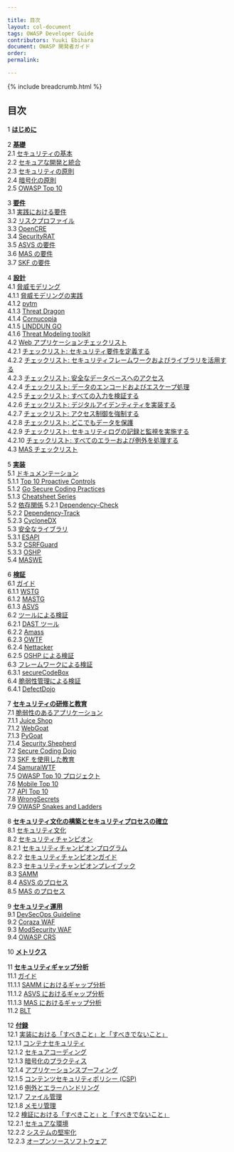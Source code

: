 ```yaml
---

title: 目次
layout: col-document
tags: OWASP Developer Guide
contributors: Yuuki Ebihara
document: OWASP 開発者ガイド
order:
permalink:

---
```


{% include breadcrumb.html %}

## 目次

1 **[はじめに](#introduction)**  

2 **[基礎](#foundations)**  
2.1 [セキュリティの基本](#security-fundamentals)  
2.2 [セキュアな開発と統合](#secure-development-and-integration)  
2.3 [セキュリティの原則](#principles-of-security)  
2.4 [暗号化の原則](#principles-of-cryptography)  
2.5 [OWASP Top 10](#owasp-top-ten)  

3 **[要件](#requirements)**  
3.1 [実践における要件](#requirements-in-practice)  
3.2 [リスクプロファイル](#risk-profile)  
3.3 [OpenCRE](#opencre)  
3.4 [SecurityRAT](#security-rat)  
3.5 [ASVS の要件](#asvs-requirements)  
3.6 [MAS の要件](#mas-requirements)  
3.7 [SKF の要件](#skf-requirements)  

4 **[設計](#design)**  
4.1 [脅威モデリング](#threat-modeling)  
4.1.1 [脅威モデリングの実践](#threat-modeling-in-practice)  
4.1.2 [pytm](#pytm)  
4.1.3 [Threat Dragon](#threat-dragon)  
4.1.4 [Cornucopia](#cornucopia)  
4.1.5 [LINDDUN GO](#linddun-go)  
4.1.6 [Threat Modeling toolkit](#threat-modeling-toolkit)  
4.2 [Web アプリケーションチェックリスト](#web-application-checklist)  
4.2.1 [チェックリスト: セキュリティ要件を定義する](#checklist-define-security-requirements)  
4.2.2 [チェックリスト: セキュリティフレームワークおよびライブラリを活用する](#checklist-leverage-security-frameworks-and-libraries)  
4.2.3 [チェックリスト: 安全なデータベースへのアクセス](#checklist-secure-database-access)  
4.2.4 [チェックリスト: データのエンコードおよびエスケープ処理](#checklist-encode-and-escape-data)  
4.2.5 [チェックリスト: すべての入力を検証する](#checklist-validate-all-inputs)  
4.2.6 [チェックリスト: デジタルアイデンティティを実装する](#checklist-implement-digital-identity)  
4.2.7 [チェックリスト: アクセス制御を強制する](#checklist-enforce-access-controls)  
4.2.8 [チェックリスト: どこでもデータを保護](#checklist-protect-data-everywhere)  
4.2.9 [チェックリスト: セキュリティログの記録と監視を実施する](#checklist-implement-security-logging-and-monitoring)  
4.2.10 [チェックリスト: すべてのエラーおよび例外を処理する](#checklist-handle-all-errors-and-exceptions)  
4.3 [MAS チェックリスト](#mas-checklist)  

5 **[実装](#implementation)**  
5.1 [ドキュメンテーション](#documentation)  
5.1.1 [Top 10 Proactive Controls](#top-proactive-controls)  
5.1.2 [Go Secure Coding Practices](#go-secure-coding-practices)  
5.1.3 [Cheatsheet Series](#cheatsheet-series)  
5.2 [依存関係](#dependencies)
5.2.1 [Dependency-Check](#dependency-check)  
5.2.2 [Dependency-Track](#dependency-track)  
5.2.3 [CycloneDX](#cyclonedx)  
5.3 [安全なライブラリ](#secure-libraries)  
5.3.1 [ESAPI](#esapi)  
5.3.2 [CSRFGuard](#csrfguard)  
5.3.3 [OSHP](#oshp)  
5.4 [MASWE](#maswe)  

6 **[検証](#verification)**  
6.1 [ガイド](#verification-guides)  
6.1.1 [WSTG](#wstg)  
6.1.2 [MASTG](#mastg)  
6.1.3 [ASVS](#asvs)  
6.2 [ツールによる検証](#verification-tools)  
6.2.1 [DAST ツール](#dast-tools)  
6.2.2 [Amass](#amass)  
6.2.3 [OWTF](#owtf)  
6.2.4 [Nettacker](#nettacker)  
6.2.5 [OSHP による検証](#oshp-verification)  
6.3 [フレームワークによる検証](#verification-frameworks)  
6.3.1 [secureCodeBox](#securecodebox)  
6.4 [脆弱性管理による検証](#verification-vulnerability-management)  
6.4.1 [DefectDojo](#defectdojo)  

7 **[セキュリティの研修と教育](#training-and-education)**  
7.1 [脆弱性のあるアプリケーション](#vulnerable-applications)  
7.1.1 [Juice Shop](#juice-shop)  
7.1.2 [WebGoat](#webgoat)  
7.1.3 [PyGoat](#pygoat)  
7.1.4 [Security Shepherd](#security-shepherd)  
7.2 [Secure Coding Dojo](#secure-coding-dojo)  
7.3 [SKF を使用した教育](#skf-education)  
7.4 [SamuraiWTF](#samuraiwtf)  
7.5 [OWASP Top 10 プロジェクト](#owasp-top-ten-project)  
7.6 [Mobile Top 10](#mobile-top-ten)  
7.7 [API Top 10](#api-top-ten)  
7.8 [WrongSecrets](#wrongsecrets)  
7.9 [OWASP Snakes and Ladders](#owasp-snakes-and-ladders)  

8 **[セキュリティ文化の構築とセキュリティプロセスの確立](#culture-building-and-process-maturing)**  
8.1 [セキュリティ文化](#security-culture)  
8.2 [セキュリティチャンピオン](#security-champions)  
8.2.1 [セキュリティチャンピオンプログラム](#security-champions-program)  
8.2.2 [セキュリティチャンピオンガイド](#security-champions-guide)  
8.2.3 [セキュリティチャンピオンプレイブック](#security-champions-playbook)  
8.3 [SAMM](#samm)  
8.4 [ASVS のプロセス](#asvs-process)  
8.5 [MAS のプロセス](#mas-process)  

9 **[セキュリティ運用](#operations)**  
9.1 [DevSecOps Guideline](#devsecops-guideline)  
9.2 [Coraza WAF](#coraza-waf)  
9.3 [ModSecurity WAF](#modsecurity-waf)  
9.4 [OWASP CRS](#owasp-crs)  

10 **[メトリクス](#metrics)**  

11 **[セキュリティギャップ分析](#security-gap-analysis)**  
11.1 [ガイド](#security-gap-analysis-guides)  
11.1.1 [SAMM におけるギャップ分析](#samm-gap-analysis)  
11.1.2 [ASVS におけるギャップ分析](#asvs-gap-analysis)  
11.1.3 [MAS におけるギャップ分析](#mas-gap-analysis)  
11.2 [BLT](#blt)  

12 **[付録](#appendices)**  
12.1 [実装における「すべきこと」と「すべきでないこと」](#implementation-dos-and-donts)  
12.1.1 [コンテナセキュリティ](#container-security)  
12.1.2 [セキュアコーディング](#secure-coding)  
12.1.3 [暗号化のプラクティス](#cryptographic-practices)  
12.1.4 [アプリケーションスプーフィング](#application-spoofing)  
12.1.5 [コンテンツセキュリティポリシー (CSP)](#content-security-policy)  
12.1.6 [例外とエラーハンドリング](#exception-and-error-handling)  
12.1.7 [ファイル管理](#file-management)  
12.1.8 [メモリ管理](#memory-management)  
12.2 [検証における「すべきこと」と「すべきでないこと」](#verification-dos-and-donts)  
12.2.1 [セキュアな環境](#secure-environment)  
12.2.2 [システムの堅牢化](#system-hardening)  
12.2.3 [オープンソースソフトウェア](#open-source-software)  
